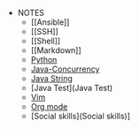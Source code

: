 * NOTES
    * [[Ansible]]
    * [[SSH]] 
    * [[Shell]]
    * [[Markdown]] 
    * [Python](Python)
    * [Java-Concurrency](Java)
    * [Java String](Java-String)
    * [Java Test](Java Test)
    * [Vim](Vim)
    * [Org mode](Org-mode)
    * [Social skills](Social skills)]
